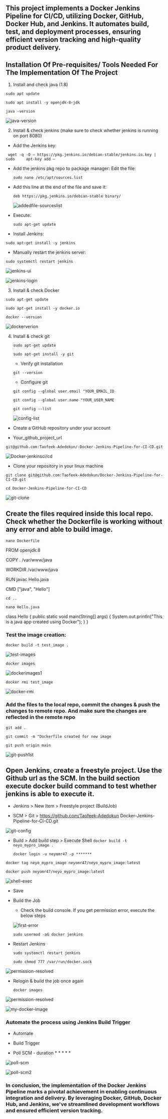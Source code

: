 ## This project implements a Docker Jenkins Pipeline for CI/CD, utilizing Docker, GitHub, Docker Hub, and Jenkins. It automates build, test, and deployment processes, ensuring efficient version tracking and high-quality product delivery.

## Installation Of Pre-requisites/ Tools Needed For The Implementation Of The Project

1. Install and check java (1.8)

  `sudo apt update`

  `sudo apt install -y openjdk-8-jdk`

  `java -version`

![java-version](./images2/java-version.png)

2.  Install & check jenkins (make sure to check whether jenkins is running on port 8080)

- Add the Jenkins key:

 ` wget -q -O – https://pkg.jenkins.io/debian-stable/jenkins.io.key | sudo     apt-key add –`

-  Add the jenkins pkg repo to package manager:
    Edit the file:

    `sudo nano /etc/apt/sources.list`

-   Add this line at the end of the file and save it:

    `deb https://pkg.jenkins.io/debian-stable binary/`

    ![addedfile-sourceslist](./images2/add-file-jenkins.png)

- Execute:

    `sudo apt-get update`

- Install Jenkins:

`sudo apt-get install -y jenkins`

-  Manually restart the jenkins server:

`sudo systemctl restart jenkins`

![jenkins-ui](./images2/jenkinsui.png)

![jenkins-login](./images2/jenkins-login.png)

3. Install & check Docker

`sudo apt-get update`

`sudo apt-get install -y docker.io`

`docker --version`

![dockerverion](./images2/docker-version.png)

4. Install & check git
    
    `sudo apt-get update`

    `sudo apt-get install -y git`

   - Verify git installation

    `git --version`

   - Configure git

    `git config --global user.email "YOUR_EMAIL_ID`
    
    `git config --global user.name "YOUR_USER_NAME`


    `git config --list`

    ![config-list](./images2/config-list.png)

  -  Create a GitHub repository under your account

  - Your_github_project_url

   `git@github.com:Taofeek-Adedokun/-Docker-Jenkins-Pipeline-for-CI-CD.git`

   ![Docker-jenkinsci/cd](./images2/%20Docker%20Jenkins%20Pipeline%20for%20CI:CD.png)

 -  Clone your repository in your linux machine

 `git clone git@github.com:Taofeek-Adedokun/Docker-Jenkins-Pipeline-for-CI-CD.git` 

 `cd Docker-Jenkins-Pipeline-for-CI-CD`

 ![git-clone](./images2/git-clone.png)


 ## Create the files required inside this local repo. Check whether the Dockerfile is working without any error and able to build image.

`nano Dockerfile`

 FROM openjdk:8

  COPY . /var/www/java

  WORKDIR /var/www/java

  RUN javac Hello.java

  CMD ["java", "Hello"]

  `cd ..`

  `nano Hello.java`

  class Hello {
    public static void main(String[] args) {
      System.out.println("This is a java app created using Docker");
    }
  }
### Test the image creation:

`docker build -t test_image .`

![test-images](./images2/test-images.png)

`docker images`

![dockerimages1](./images2/dockerimages1.png)

`docker rmi test_image`

![docker-rmi](./images2/docker-rmi.png)

###  Add the files to the local repo, commit the changes & push the changes to remote repo. And make sure the changes are reflected in the remote repo

`git add .`

`git commit -m "Dockerfile created for new image`

`git push origin main`

![git-push1st](./images2/git-push.png)

## Open Jenkins, create a freestyle project. Use the Github url as the SCM. In the build section execute docker build command to test whether jenkins is able to execute it.


- Jenkins > New Item > Freestyle project (BuildJob)

- SCM > Git > https://github.com/Taofeek-Adedokun Docker-Jenkins-Pipeline-for-CI-CD.git

![git-config](./images2/git-config.png)
   
- Build > Add build step > Execute Shell
    `docker build -t neyo_mypro_image .`

    `docker login -u neyomr47 -p *******`

`docker tag neyo_mypro_image neyomr47/neyo_mypro_image:latest`

`docker push neyomr47/neyo_mypro_image:latest`

![shell-exec](./images2/shell-exec.png)

 - Save
  - Build the Job

    - Check the build console. If you get permission error, execute the below steps

    ![first-error](./images2/first-error.png)

    `sudo usermod -aG docker jenkins`

- Restart Jenkins

    `sudo systemctl restart jenkins`

    `sudo chmod 777 /var/run/docker.sock`


![permission-resolved](./images2/permission-resolved.png)

- Relogin & build the job once again

  `docker images`

![permission-resolved](./images2/permission-resolved.png)


![my-docker-image](./images2/img-pushed-dockerhub.png)

### Automate the process using Jenkins Build Trigger

  - Automate

  - Build Trigger

  - Poll SCM - duration * * * * *

  ![poll-scm](./images2/git-poll-scm.png)


  ![poll-scm2](./images2/git-poll-scm.png)



### In conclusion, the implementation of the Docker Jenkins Pipeline marks a pivotal achievement in enabling continuous integration and delivery. By leveraging Docker, GitHub, Docker Hub, and Jenkins, we've streamlined development workflows and ensured efficient version tracking.




  









   


   












